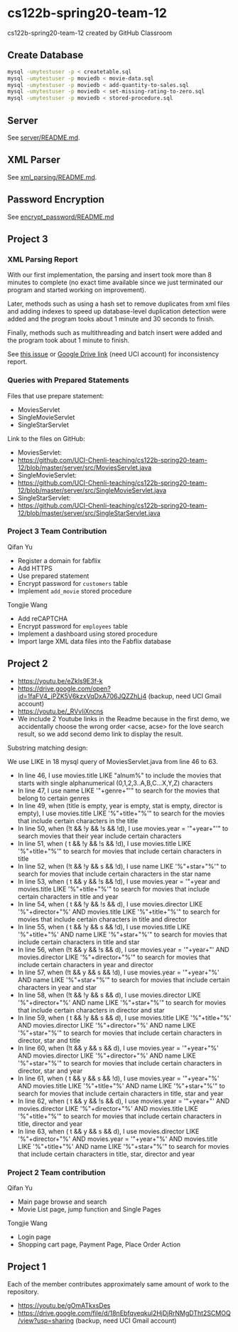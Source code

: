 # cs122b-spring20-team-12

cs122b-spring20-team-12 created by GitHub Classroom

## Create Database

```bash
mysql -umytestuser -p < createtable.sql
mysql -umytestuser -p moviedb < movie-data.sql
mysql -umytestuser -p moviedb < add-quantity-to-sales.sql
mysql -umytestuser -p moviedb < set-missing-rating-to-zero.sql
mysql -umytestuser -p moviedb < stored-procedure.sql
```

## Server

See [server/README.md](./server/README.md).

## XML Parser

See [xml_parsing/README.md](./xml_parsing/README.md).

## Password Encryption

See [encrypt_password/README.md](./encrypt_password/README.md)

## Project 3

### XML Parsing Report

With our first implementation, the parsing and insert took more than 8 minutes to complete (no exact time available since we just terminated our program and started working on improvement).

Later, methods such as using a hash set to remove duplicates from xml files and adding indexes to speed up database-level duplication detection were added and the program tooks about 1 minute and 30 seconds to finish.

Finally, methods such as multithreading and batch insert were added and the program took about 1 minute to finish.

See [this issue](https://github.com/UCI-Chenli-teaching/cs122b-spring20-team-12/issues/2) or [Google Drive link](https://drive.google.com/open?id=1DpzkE_DnSuwqXifNqH6XxaKOgUlZ8NRz) (need UCI account) for inconsistency report.

### Queries with Prepared Statements

Files that use prepare statement:
- MoviesServlet
- SingleMovieServlet
- SingleStarServlet

Link to the files on GitHub:
- MoviesServlet:
- https://github.com/UCI-Chenli-teaching/cs122b-spring20-team-12/blob/master/server/src/MoviesServlet.java
- SingleMovieServlet:
- https://github.com/UCI-Chenli-teaching/cs122b-spring20-team-12/blob/master/server/src/SingleMovieServlet.java
- SingleStarServlet:
- https://github.com/UCI-Chenli-teaching/cs122b-spring20-team-12/blob/master/server/src/SingleStarServlet.java

### Project 3 Team Contribution

Qifan Yu
- Register a domain for fabflix
- Add HTTPS
- Use prepared statement
- Encrypt password for `customers` table
- Implement `add_movie` stored procedure

Tongjie Wang
- Add reCAPTCHA
- Encrypt password for `employees` table
- Implement a dashboard using stored procedure
- Import large XML data files into the Fabflix database

## Project 2

- https://youtu.be/eZkls9E3f-k
- https://drive.google.com/open?id=1faFV4_jPZK5V6kzxVqDxA706JQZZhLj4 (backup, need UCI Gmail account)
- https://youtu.be/_RVvliXncns
- We include 2 Youtube links in the Readme because in the first demo, we accidentally choose the wrong order <acse, acse> for the love search result, so we add second demo link to display the result.

Substring matching design:

We use LIKE in 18 mysql query of MoviesServlet.java from line 46 to 63.
- In line 46, I use movies.title LIKE "alnum%" to include the movies that starts with single alphanumerical (0,1,2,3..A,B,C...X,Y,Z) characters
- In line 47, I use name LIKE '"+genre+"'" to search for the movies that belong to certain genres
- In line 49, when (title is empty, year is empty, stat is empty, director is empty), I use movies.title LIKE '%"+title+"%'" to search for the movies that include certain characters in the title
- In line 50, when (!t && !y && !s && !d), I use movies.year = '"+year+"'" to search movies that their year include certain characters
- In line 51, when ( t && !y && !s && !d), I use movies.title LIKE '%"+title+"%'" to search for movies that include certain characters in title
- In line 52, when (!t && !y &&  s && !d), I use name LIKE '%"+star+"%'" to search for movies that include certain characters in the star name
- In line 53, when ( t &&  y && !s && !d), I use movies.year = '"+year and movies.title LIKE '%"+title+"%'" to search for movies that include certain characters in title and year
- In line 54, when ( t && !y && !s &&  d), I use movies.director LIKE '%"+director+"%' AND movies.title LIKE '%"+title+"%'" to search for movies that include certain characters in title and director
- In line 55, when ( t && !y &&  s && !d), I use movies.title LIKE '%"+title+"%' AND name LIKE '%"+star+"%'" to search for movies that include certain characters in title and star
- In line 56, when (!t &&  y && !s &&  d), I use movies.year = '"+year+"' AND movies.director LIKE '%"+director+"%'" to search for movies that include certain characters in year and director
- In line 57, when (!t &&  y &&  s && !d), I use movies.year = '"+year+"%' AND name LIKE '%"+star+"%'" to search for movies that include certain characters in year and star
- In line 58, when (!t && !y &&  s &&  d), I use movies.director LIKE '%"+director+"%' AND name LIKE '%"+star+"%'" to search for movies that include certain characters in director and star
- In line 59, when ( t && !y &&  s &&  d), I use movies.title LIKE '%"+title+"%' AND movies.director LIKE '%"+director+"%' AND name LIKE '%"+star+"%'" to search for movies that include certain characters in director, star and title
- In line 60, when (!t &&  y &&  s &&  d), I use movies.year = '"+year+"%' AND movies.director LIKE '%"+director+"%' AND name LIKE '%"+star+"%'" to search for movies that include certain characters in director, star and year
- In line 61, when ( t &&  y &&  s && !d), I use movies.year = '"+year+"%' AND movies.title LIKE '%"+title+"%' AND name LIKE '%"+star+"%'" to search for movies that include certain characters in title, star and year
- In line 62, when ( t &&  y && !s &&  d), I use movies.year = '"+year+"' AND movies.director LIKE '%"+director+"%' AND movies.title LIKE '%"+title+"%'" to search for movies that include certain characters in title, director and year
- In line 63, when ( t &&  y &&  s &&  d), I use movies.director LIKE '%"+director+"%' AND movies.year = '"+year+"%' AND movies.title LIKE '%"+title+"%' AND name LIKE '%"+star+"%'" to search for movies that include certain characters in title, star, director and year

### Project 2 Team contribution

Qifan Yu
- Main page browse and search 
- Movie List page, jump function and Single Pages 

Tongjie Wang
- Login page
- Shopping cart page, Payment Page, Place Order Action

## Project 1

Each of the member contributes approximately same amount of work to the repository.

- https://youtu.be/gOmATkxsDes
- https://drive.google.com/file/d/18nEbfqveqkul2HjDjRrNMgDTht2SCMOQ/view?usp=sharing (backup, need UCI Gmail account)
